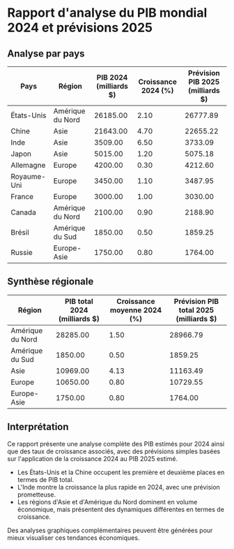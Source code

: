 # Rapport d'analyse du PIB mondial 2024 et prévisions 2025

## Analyse par pays

| Pays       | Région           | PIB 2024 (milliards $) | Croissance 2024 (%) | Prévision PIB 2025 (milliards $) |
|------------|------------------|------------------------|---------------------|----------------------------------|
| États-Unis | Amérique du Nord | 26185.00               | 2.10                | 26777.89                         |
| Chine      | Asie             | 21643.00               | 4.70                | 22655.22                         |
| Inde       | Asie             | 3509.00                | 6.50                | 3733.09                          |
| Japon      | Asie             | 5015.00                | 1.20                | 5075.18                          |
| Allemagne  | Europe           | 4200.00                | 0.30                | 4212.60                          |
| Royaume-Uni| Europe           | 3450.00                | 1.10                | 3487.95                          |
| France     | Europe           | 3000.00                | 1.00                | 3030.00                          |
| Canada     | Amérique du Nord | 2100.00                | 0.90                | 2188.90                          |
| Brésil     | Amérique du Sud  | 1850.00                | 0.50                | 1859.25                          |
| Russie     | Europe-Asie      | 1750.00                | 0.80                | 1764.00                          |

## Synthèse régionale

| Région           | PIB total 2024 (milliards $) | Croissance moyenne 2024 (%) | Prévision PIB total 2025 (milliards $) |
|------------------|------------------------------|-----------------------------|---------------------------------------|
| Amérique du Nord | 28285.00                     | 1.50                        | 28966.79                              |
| Amérique du Sud  | 1850.00                      | 0.50                        | 1859.25                               |
| Asie             | 10969.00                     | 4.13                        | 11163.49                              |
| Europe           | 10650.00                     | 0.80                        | 10729.55                              |
| Europe-Asie      | 1750.00                      | 0.80                        | 1764.00                               |

## Interprétation

Ce rapport présente une analyse complète des PIB estimés pour 2024 ainsi que des taux de croissance associés, avec des prévisions simples basées sur l'application de la croissance 2024 au PIB 2025 estimé.

- Les États-Unis et la Chine occupent les première et deuxième places en termes de PIB total.
- L'Inde montre la croissance la plus rapide en 2024, avec une prévision prometteuse.
- Les régions d'Asie et d'Amérique du Nord dominent en volume économique, mais présentent des dynamiques différentes en termes de croissance.

Des analyses graphiques complémentaires peuvent être générées pour mieux visualiser ces tendances économiques.
